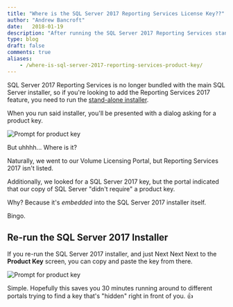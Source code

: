 ```yaml
---
title: "Where is the SQL Server 2017 Reporting Services License Key??"
author: "Andrew Bancroft"
date:   2018-01-19
description: "After running the SQL Server 2017 Reporting Services standalone installer, you'll be presented with a dialog asking for a Product Key.  Where is it??"
type: blog
draft: false
comments: true
aliases:
    - /where-is-sql-server-2017-reporting-services-product-key/
---
```


SQL Server 2017 Reporting Services is no longer bundled with the main SQL Server installer, so if you're looking to add the Reporting Services 2017 feature, you need to run the [stand-alone installer](https://www.microsoft.com/en-us/download/details.aspx?id=55252).

When you run said installer, you'll be presented with a dialog asking for a product key.

![Prompt for product key](ssrs2017-product-key.png)

But uhhhh... Where is it?

Naturally, we went to our Volume Licensing Portal, but Reporting Services 2017 isn't listed.  

Additionally, we looked for a SQL Server 2017 key, but the portal indicated that our copy of SQL Server "didn't require" a product key.

Why?  Because it's *embedded* into the SQL Server 2017 installer itself.

Bingo.

## Re-run the SQL Server 2017 Installer
If you re-run the SQL Server 2017 installer, and just Next Next Next to the **Product Key** screen, you can copy and paste the key from there.

![Prompt for product key](sql-server-2017-product-key.png)

Simple.  Hopefully this saves you 30 minutes running around to different portals trying to find a key that's "hidden" right in front of you. 👍
